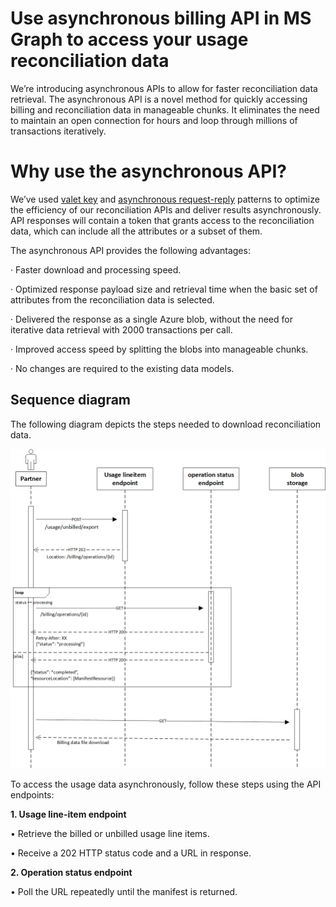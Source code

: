 # Use asynchronous billing API in MS Graph to access your usage reconciliation data

 

We’re introducing asynchronous APIs to allow for faster reconciliation data retrieval. The asynchronous API is a novel method for quickly accessing billing and reconciliation data in manageable chunks. It eliminates the need to maintain an open connection for hours and loop through millions of transactions iteratively.

 

# Why use the asynchronous API?

We’ve used [valet key](https://learn.microsoft.com/en-us/azure/architecture/patterns/valet-key) and [asynchronous request-reply](https://learn.microsoft.com/en-us/azure/architecture/patterns/async-request-reply) patterns to optimize the efficiency of our reconciliation APIs and deliver results asynchronously. API responses will contain a token that grants access to the reconciliation data, which can include all the attributes or a subset of them.

The asynchronous API provides the following advantages:

·    Faster download and processing speed.

·    Optimized response payload size and retrieval time when the basic set of attributes from the reconciliation data is selected.

·    Delivered the response as a single Azure blob, without the need for iterative data retrieval with 2000 transactions per call.

·    Improved access speed by splitting the blobs into manageable chunks.

·    No changes are required to the existing data models. 


## Sequence diagram
The following diagram depicts the steps needed to download reconciliation data.

![Export data sequence diagram](../includes/images/lro_sequencediagram.png)

To access the usage data asynchronously, follow these steps using the API endpoints:

**1. Usage line-item endpoint** 

•    Retrieve the billed or unbilled usage line items. 

•    Receive a 202 HTTP status code and a URL in response.

**2. Operation status endpoint** 

•    Poll the URL repeatedly until the manifest is returned. 


 